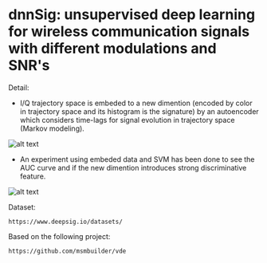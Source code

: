 # dnnSig: unsupervised deep learning for wireless communication signals with different modulations and SNR's

Detail:

- I/Q trajectory space is embeded to a new dimention (encoded by color in trajectory space and its histogram is the signature) by an autoencoder which considers time-lags for signal evolution in trajectory space (Markov modeling).

![alt text](https://github.com/abbasloo/dnnComm/blob/master/result.png)

- An experiment using embeded data and SVM has been done to see the AUC curve and if the new dimention introduces strong discriminative feature.

![alt text](https://github.com/abbasloo/dnnComm/blob/master/auc.png)
    
Dataset:
  
    https://www.deepsig.io/datasets/

Based on the following project:

    https://github.com/msmbuilder/vde
